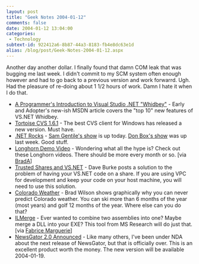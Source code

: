 ```yaml
---
layout: post
title: "Geek Notes 2004-01-12"
comments: false
date: 2004-01-12 13:04:00
categories:
 - Technology
subtext-id: 922412a6-8b87-44a3-8183-fb4e8dc63e1d
alias: /blog/post/Geek-Notes-2004-01-12.aspx
---
```



Another day another dollar. I finally found that damn COM leak that was bugging me last week. I didn't commit to my SCM system often enough however and had to go back to a previous version and work forwarrd. Ugh. Had the pleasure of re-doing about 1 1/2 hours of work. Damn I hate it when I do that. 

  * [A Programmer's Introduction to Visual Studio .NET "Whidbey"](http://msdn.microsoft.com/vstudio/whidbey/default.aspx?pull=/library/en-us/dv_vstechart/html/vs2004_intro.asp) - Early and Adopter's new-ish MSDN article covers the "top 10" new features of VS.NET Whidbey.
  * [Tortoise CVS 1.6.1](http://sourceforge.net/project/showfiles.php?group_id=48103&package_id=41194&release_id=208777) - The best CVS client for Windows has released a new version. Must have.
  * [.NET Rocks](http://www.franklins.net/dotnetrocks/) - [Sam Gentile's show](http://www.franklins.net/fnetdotnetrocks/dotnetrocks.aspx?showid=46) is up today. [Don Box's show](http://www.franklins.net/fnetdotnetrocks/dotnetrocks.aspx?showid=45) was up last week. Good stuff.
  * [Longhorn Demo Video](http://msdn.microsoft.com/Longhorn/productinfo/default.aspx) - Wondering what all the hype is? Check out these Longhorn videos. There should be more every month or so. [via [BradA](http://blogs.msdn.com/brada/archive/2004/01/05/50986.aspx)]
  * [Trusted Shares and VS.NET](http://weblogs.asp.net/dburke/archive/2004/01/06/47834.aspx) - Dave Burke posts a solution to the problem of having your VS.NET code on a share. If you are using VPC for development and keep your code on your host machine, you will need to use this solution.
  * [Colorado Weather](http://dotnetguy.techieswithcats.com/archives/004038.shtml) - Brad Wilson shows graphically why you can never predict Colorado weather. You can ski more than 6 months of the year (most years) and golf 12 months of the year. Where else can you do that?
  * [ILMerge](http://research.microsoft.com/research/downloads/#ILMerge) - Ever wanted to combine two assemblies into one? Maybe merge a DLL into your EXE? This tool from MS Research will do just that. [via [Fabrice Marguerie](http://weblogs.asp.net/fmarguerie/archive/2004/01/06/47935.aspx)]
  * [NewsGator 2.0 Announced](http://www.newsgator.com/news/archive.aspx?post=29) - Like many others, I've been under NDA about the next release of NewsGator, but that is officially over. This is an excellent product worth the money. The new version will be available 2004-01-19.
